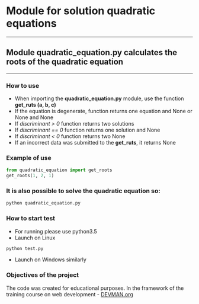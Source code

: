 # Module for solution quadratic equations
---
## Module **quadratic_equation.py** calculates the roots of the quadratic equation
---

### How to use
+ When importing the **quadratic_equation.py** module, use the function **get_ruts (a, b, c)**
+ If the equation is degenerate, function returns one equation and None or None and None
+ If *discriminant > 0* function returns two solutions
+ If *discriminant == 0* function returns one solution and None
+ If *discriminant < 0* function returns two None
+ If an incorrect data was submitted to the **get_ruts**, it returns None

### Example of use
```python
from quadratic_equation import get_roots
get_roots(1, 2, 1)
```

### It is also possible to solve the quadratic equation so:
```bash
python quadratic_equation.py
```

### How to start test
+ For running please use python3.5
+ Launch on Linux
```bash
python test.py
```
+ Launch on Windows similarly

### Objectives of the project
The code was created for educational purposes. In the framework of the training course on web development - [DEVMAN.org](https://devman.org)